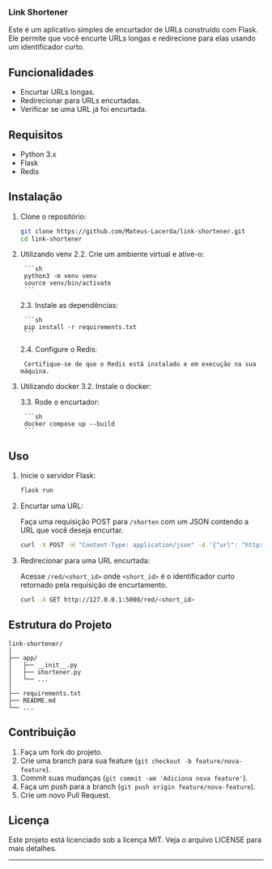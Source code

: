 ### Link Shortener

Este é um aplicativo simples de encurtador de URLs construído com Flask. Ele permite que você encurte URLs longas e redirecione para elas usando um identificador curto.

## Funcionalidades

- Encurtar URLs longas.
- Redirecionar para URLs encurtadas.
- Verificar se uma URL já foi encurtada.

## Requisitos

- Python 3.x
- Flask
- Redis

## Instalação

1. Clone o repositório:

    ```sh
    git clone https://github.com/Mateus-Lacerda/link-shortener.git
    cd link-shortener
    ```

2. Utilizando venv
    2.2. Crie um ambiente virtual e ative-o:

        ```sh
        python3 -m venv venv
        source venv/bin/activate
        ```

    2.3. Instale as dependências:

        ```sh
        pip install -r requirements.txt
        ```

    2.4. Configure o Redis:

        Certifique-se de que o Redis está instalado e em execução na sua máquina.

3. Utilizando docker
    3.2. Instale o docker:

    3.3. Rode o encurtador:

        ```sh
        docker compose up --build
        ```

## Uso

1. Inicie o servidor Flask:

    ```sh
    flask run
    ```

2. Encurtar uma URL:

    Faça uma requisição POST para `/shorten` com um JSON contendo a URL que você deseja encurtar.

    ```sh
    curl -X POST -H "Content-Type: application/json" -d '{"url": "http://example.com"}' http://127.0.0.1:5000/shorten
    ```

3. Redirecionar para uma URL encurtada:

    Acesse `/red/<short_id>` onde `<short_id>` é o identificador curto retornado pela requisição de encurtamento.

    ```sh
    curl -X GET http://127.0.0.1:5000/red/<short_id>
    ```

## Estrutura do Projeto

```plaintext
link-shortener/
│
├── app/
│   ├── __init__.py
│   ├── shortener.py
│   └── ...
│
├── requirements.txt
├── README.md
└── ...
```

## Contribuição

1. Faça um fork do projeto.
2. Crie uma branch para sua feature (`git checkout -b feature/nova-feature`).
3. Commit suas mudanças (`git commit -am 'Adiciona nova feature'`).
4. Faça um push para a branch (`git push origin feature/nova-feature`).
5. Crie um novo Pull Request.

## Licença

Este projeto está licenciado sob a licença MIT. Veja o arquivo LICENSE para mais detalhes.

---
